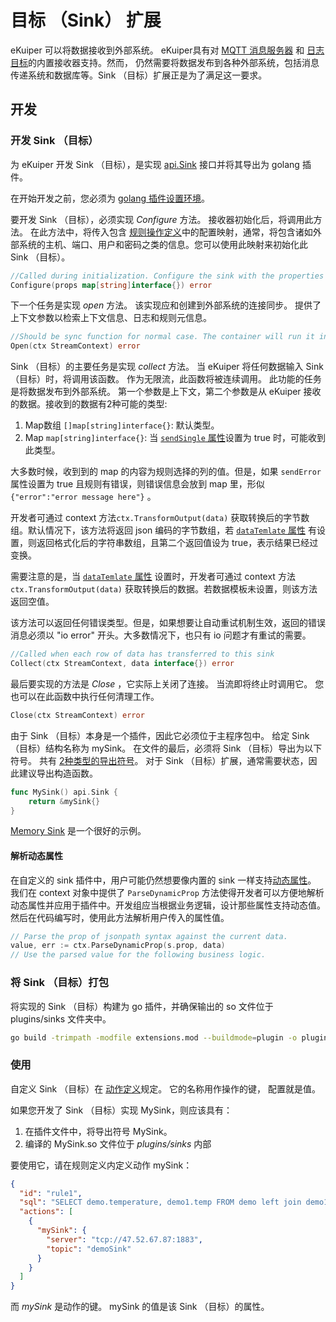 # 目标 （Sink） 扩展

eKuiper 可以将数据接收到外部系统。 eKuiper具有对  [MQTT 消息服务器](../../../rules/sinks/mqtt.md) 和 [日志目标](../../../rules/sinks/log.md)的内置接收器支持。然而， 仍然需要将数据发布到各种外部系统，包括消息传递系统和数据库等。Sink （目标）扩展正是为了满足这一要求。

## 开发

### 开发 Sink （目标）

为 eKuiper 开发 Sink （目标），是实现 [api.Sink](https://github.com/lf-edge/ekuiper/blob/master/pkg/api/stream.go) 接口并将其导出为 golang 插件。

在开始开发之前，您必须为 [golang 插件设置环境](../../overview.md#setup-the-plugin-developing-environment)。

要开发 Sink （目标），必须实现 _Configure_ 方法。 接收器初始化后，将调用此方法。 在此方法中，将传入包含 [规则操作定义](../../../rules/overview.md#actions)中的配置映射，通常，将包含诸如外部系统的主机、端口、用户和密码之类的信息。您可以使用此映射来初始化此 Sink （目标）。

```go
//Called during initialization. Configure the sink with the properties from action definition 
Configure(props map[string]interface{}) error
```
下一个任务是实现 _open_ 方法。 该实现应和创建到外部系统的连接同步。 提供了上下文参数以检索上下文信息、日志和规则元信息。

```go
//Should be sync function for normal case. The container will run it in go func
Open(ctx StreamContext) error
```

Sink （目标）的主要任务是实现 _collect_ 方法。 当 eKuiper 将任何数据输入 Sink （目标）时，将调用该函数。 作为无限流，此函数将被连续调用。 此功能的任务是将数据发布到外部系统。 第一个参数是上下文，第二个参数是从 eKuiper 接收的数据。接收到的数据有2种可能的类型:
1. Map数组 `[]map[string]interface{}`: 默认类型。
2. Map `map[string]interface{}`: 当 [`sendSingle` 属性](../../../rules/overview.md#目标/动作)设置为 true 时，可能收到此类型。

大多数时候，收到到的 map 的内容为规则选择的列的值。但是，如果 `sendError` 属性设置为 true 且规则有错误，则错误信息会放到 map 里，形似 `{"error":"error message here"}` 。

开发者可通过 context 方法`ctx.TransformOutput(data)` 获取转换后的字节数组。默认情况下，该方法将返回 json 编码的字节数组，若 [`dataTemlate` 属性](../../../rules/overview.md#数据模板) 有设置，则返回格式化后的字符串数组，且第二个返回值设为 true，表示结果已经过变换。

需要注意的是，当 [`dataTemlate` 属性](../../../rules/overview.md#数据模板) 设置时，开发者可通过 context 方法`ctx.TransformOutput(data)` 获取转换后的数据。若数据模板未设置，则该方法返回空值。

该方法可以返回任何错误类型。但是，如果想要让自动重试机制生效，返回的错误消息必须以 "io error" 开头。大多数情况下，也只有 io 问题才有重试的需要。

```go
//Called when each row of data has transferred to this sink
Collect(ctx StreamContext, data interface{}) error
```

最后要实现的方法是 _Close_ ，它实际上关闭了连接。 当流即将终止时调用它。 您也可以在此函数中执行任何清理工作。

```go
Close(ctx StreamContext) error
```

由于 Sink （目标）本身是一个插件，因此它必须位于主程序包中。 给定 Sink （目标）结构名称为 mySink。 在文件的最后，必须将 Sink （目标）导出为以下符号。 共有 [2种类型的导出符号](../../overview.md#plugin-development)。 对于 Sink （目标）扩展，通常需要状态，因此建议导出构造函数。

```go
func MySink() api.Sink {
	return &mySink{}
}
```

[Memory Sink](https://github.com/lf-edge/ekuiper/blob/master/extensions/sinks/memory/memory.go) 是一个很好的示例。

#### 解析动态属性

在自定义的 sink 插件中，用户可能仍然想要像内置的 sink 一样支持[动态属性](../../../rules/overview.md#动态属性)。 我们在 context 对象中提供了 `ParseDynamicProp` 方法使得开发者可以方便地解析动态属性并应用于插件中。开发组应当根据业务逻辑，设计那些属性支持动态值。然后在代码编写时，使用此方法解析用户传入的属性值。

```go
// Parse the prop of jsonpath syntax against the current data.
value, err := ctx.ParseDynamicProp(s.prop, data)
// Use the parsed value for the following business logic.
```

### 将 Sink （目标）打包
将实现的 Sink （目标）构建为 go 插件，并确保输出的 so 文件位于 plugins/sinks 文件夹中。

```bash
go build -trimpath -modfile extensions.mod --buildmode=plugin -o plugins/sinks/MySink.so extensions/sinks/my_sink.go
```

### 使用

自定义 Sink （目标）在 [动作定义](../../../rules/overview.md#actions)规定。 它的名称用作操作的键， 配置就是值。

如果您开发了 Sink （目标）实现 MySink，则应该具有：
1. 在插件文件中，将导出符号 MySink。
2. 编译的 MySink.so 文件位于 _plugins/sinks_ 内部

要使用它，请在规则定义内定义动作 mySink：

```json
{
  "id": "rule1",
  "sql": "SELECT demo.temperature, demo1.temp FROM demo left join demo1 on demo.timestamp = demo1.timestamp where demo.temperature > demo1.temp GROUP BY demo.temperature, HOPPINGWINDOW(ss, 20, 10)",
  "actions": [
    {
      "mySink": {
        "server": "tcp://47.52.67.87:1883",
        "topic": "demoSink"
      }
    }
  ]
}
```
而 _mySink_ 是动作的键。 mySink 的值是该 Sink （目标）的属性。